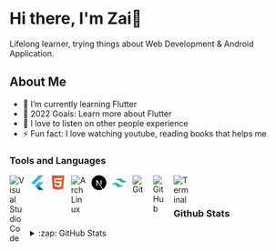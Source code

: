 # Hi there, I'm Zai👋

Lifelong learner, trying things about Web Development & Android Application.

## About Me

- 🌱 I’m currently learning Flutter
- 🥅 2022 Goals: Learn more about Flutter
- 👯 I love to listen on other people experience
- ⚡ Fun fact: I love watching youtube, reading books that helps me

### Tools and Languages

<img align="left" alt="Visual Studio Code" width="26px" src="https://cdn.jsdelivr.net/gh/devicons/devicon/icons/vscode/vscode-original.svg" style="padding-right:10px;" />
<img align="left" alt="Flutter" width="26px" src="https://github.com/devicons/devicon/blob/master/icons/flutter/flutter-original.svg" style="padding-right:10px;" />
<img align="left" alt="HTML" width="26px" src="https://github.com/devicons/devicon/blob/master/icons/html5/html5-original.svg" style="padding-right:10px;" />
<img align="left" alt="Arch Linux" width="26px" src="https://upload.wikimedia.org/wikipedia/commons/a/a5/Archlinux-icon-crystal-64.svg" style="padding-right:10px;" />
<img align="left" alt="NextJS" width="26px" src="https://github.com/devicons/devicon/blob/master/icons/nextjs/nextjs-original.svg" style="padding-right:10px;" />
<img align="left" alt="TailwindCSS" width="26px" src="https://github.com/devicons/devicon/blob/master/icons/tailwindcss/tailwindcss-plain.svg" style="padding-right:10px;" />
<img align="left" alt="Git" width="26px" src="https://cdn.jsdelivr.net/gh/devicons/devicon/icons/git/git-original.svg" style="padding-right:10px;" />
<img align="left" alt="GitHub" width="26px" src="https://user-images.githubusercontent.com/3369400/139448065-39a229ba-4b06-434b-bc67-616e2ed80c8f.png" style="padding-right:10px;" />
<img align="left" alt="Terminal" width="26px" src="https://img.icons8.com/external-royyan-wijaya-detailed-outline-royyan-wijaya/24/000000/external-terminal-development-royyan-wijaya-detailed-outline-royyan-wijaya.png" style="padding-right:10px;" />

<br />
<br />

### Github Stats

<details>
  <summary>:zap: GitHub Stats</summary>

![GitHub Streak](http://github-readme-streak-stats.herokuapp.com?user=zrylzfra&theme=blood&hide_border=true&date_format=M%20j%5B%2C%20Y%5D)

![My GitHub Stats](https://github-readme-stats.vercel.app/api/?username=zrylzfra&count_private=true&showicons=true)

</details>
